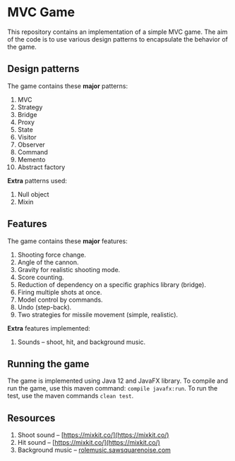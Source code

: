 # MVC Game

This repository contains an implementation of a simple MVC game. The aim of the code is to use various design patterns to encapsulate the behavior of the game.

## Design patterns

The game contains these **major** patterns:

1. MVC
2. Strategy
3. Bridge
4. Proxy
5. State
6. Visitor
7. Observer
8. Command
9. Memento
10. Abstract factory

**Extra** patterns used:

1. Null object
2. Mixin

## Features

The game contains these **major** features:

1. Shooting force change.
2. Angle of the cannon.
3. Gravity for realistic shooting mode.
4. Score counting.
5. Reduction of dependency on a specific graphics library (bridge).
6. Firing multiple shots at once.
7. Model control by commands.
8. Undo (step-back).
9. Two strategies for missile movement (simple, realistic).

**Extra** features implemented:

1. Sounds – shoot, hit, and background music.

## Running the game

The game is implemented using Java 12 and JavaFX library. To compile and run the game, use this maven command: `compile javafx:run`. To run the test, use the maven commands `clean test`.

## Resources

1. Shoot sound – [https://mixkit.co/](https://mixkit.co/)
2. Hit sound – [https://mixkit.co/](https://mixkit.co/)
3. Background music – [rolemusic.sawsquarenoise.com](http://rolemusic.sawsquarenoise.com/)

